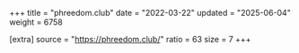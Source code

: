 +++
title = "phreedom.club"
date = "2022-03-22"
updated = "2025-06-04"
weight = 6758

[extra]
source = "https://phreedom.club/"
ratio = 63
size = 7
+++
